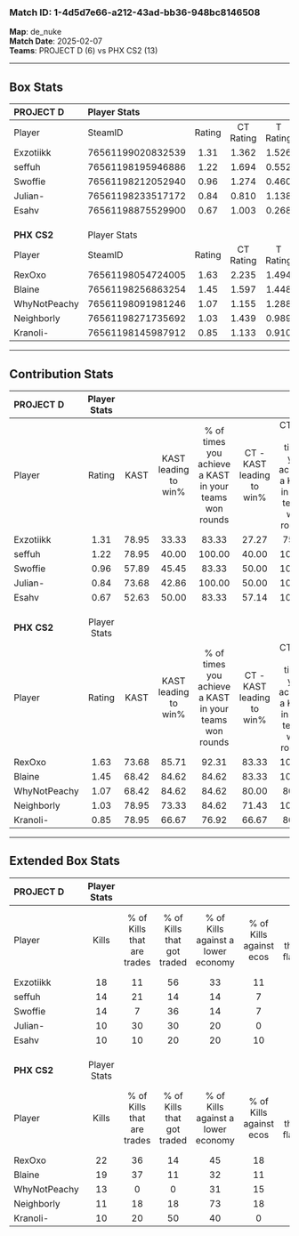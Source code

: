 ### Match ID: 1-4d5d7e66-a212-43ad-bb36-948bc8146508  
**Map**: de_nuke  
**Match Date**: 2025-02-07  
**Teams**: PROJECT D (6) vs PHX CS2 (13)  

---  

## Box Stats  

| **PROJECT D** | Player Stats      |        |           |          |       |       |       |         |        |      |     |
| :- | :- | :-: | :-: | :-: | :-: | :-: | :-: | :-: | :-: | :-: | :-: |
| Player        | SteamID           | Rating | CT Rating | T Rating | KAST  |  ADR  | Kills | Assists | Deaths | K/D  | HS% |
| Exzotiikk     | 76561199020832539 |  1.31  |   1.362   |  1.526   | 78.95 | 97.9  |  18   |    3    |   17   | 1.06 | 72  |
| seffuh        | 76561198195946886 |  1.22  |   1.694   |  0.552   | 78.95 | 91.2  |  14   |    8    |   14   | 1.00 | 42  |
| Swoffie       | 76561198212052940 |  0.96  |   1.274   |  0.460   | 57.89 | 79.4  |  14   |    2    |   15   | 0.93 | 57  |
| Julian-       | 76561198233517172 |  0.84  |   0.810   |  1.138   | 73.68 | 64.3  |  10   |    1    |   15   | 0.67 | 60  |
| Esahv         | 76561198875529900 |  0.67  |   1.003   |  0.268   | 52.63 | 48.7  |  10   |    2    |   14   | 0.71 | 10  |
|               |                   |        |           |          |       |       |       |         |        |      |     |
|               |                   |        |           |          |       |       |       |         |        |      |     |
|               |                   |        |           |          |       |       |       |         |        |      |     |
| **PHX CS2**   | Player Stats      |        |           |          |       |       |       |         |        |      |     |
| Player        | SteamID           | Rating | CT Rating | T Rating | KAST  |  ADR  | Kills | Assists | Deaths | K/D  | HS% |
| RexOxo        | 76561198054724005 |  1.63  |   2.235   |  1.494   | 73.68 | 107.0 |  22   |    4    |   12   | 1.83 | 54  |
| Blaine        | 76561198256863254 |  1.45  |   1.597   |  1.448   | 68.42 | 103.2 |  19   |    5    |   12   | 1.58 | 52  |
| WhyNotPeachy  | 76561198091981246 |  1.07  |   1.155   |  1.288   | 68.42 | 74.4  |  13   |    3    |   12   | 1.08 | 23  |
| Neighborly    | 76561198271735692 |  1.03  |   1.439   |  0.989   | 78.95 | 72.8  |  11   |   10    |   14   | 0.79 | 45  |
| Kranoli-      | 76561198145987912 |  0.85  |   1.133   |  0.910   | 78.95 | 58.2  |  10   |    4    |   16   | 0.63 | 40  |
---  

## Contribution Stats  

| **PROJECT D** | Player Stats |       |                      |                                                        |                           |                                                             |                          |                                                            |
| :- | :-: | :-: | :-: | :-: | :-: | :-: | :-: | :-: |
| Player        |    Rating    | KAST  | KAST leading to win% | % of times you achieve a KAST in your teams won rounds | CT - KAST leading to win% | CT - % of times you achieve a KAST in your teams won rounds | T - KAST leading to win% | T - % of times you achieve a KAST in your teams won rounds |
| Exzotiikk     |     1.31     | 78.95 |        33.33         |                         83.33                          |           27.27           |                            75.00                            |          50.00           |                           100.00                           |
| seffuh        |     1.22     | 78.95 |        40.00         |                         100.00                         |           40.00           |                           100.00                            |          40.00           |                           100.00                           |
| Swoffie       |     0.96     | 57.89 |        45.45         |                         83.33                          |           50.00           |                           100.00                            |          33.33           |                           50.00                            |
| Julian-       |     0.84     | 73.68 |        42.86         |                         100.00                         |           50.00           |                           100.00                            |          33.33           |                           100.00                           |
| Esahv         |     0.67     | 52.63 |        50.00         |                         83.33                          |           57.14           |                           100.00                            |          33.33           |                           50.00                            |
|               |              |       |                      |                                                        |                           |                                                             |                          |                                                            |
|               |              |       |                      |                                                        |                           |                                                             |                          |                                                            |
|               |              |       |                      |                                                        |                           |                                                             |                          |                                                            |
| **PHX CS2**   | Player Stats |       |                      |                                                        |                           |                                                             |                          |                                                            |
| Player        |    Rating    | KAST  | KAST leading to win% | % of times you achieve a KAST in your teams won rounds | CT - KAST leading to win% | CT - % of times you achieve a KAST in your teams won rounds | T - KAST leading to win% | T - % of times you achieve a KAST in your teams won rounds |
| RexOxo        |     1.63     | 73.68 |        85.71         |                         92.31                          |           83.33           |                           100.00                            |          87.50           |                           87.50                            |
| Blaine        |     1.45     | 68.42 |        84.62         |                         84.62                          |           83.33           |                           100.00                            |          85.71           |                           75.00                            |
| WhyNotPeachy  |     1.07     | 68.42 |        84.62         |                         84.62                          |           80.00           |                            80.00                            |          87.50           |                           87.50                            |
| Neighborly    |     1.03     | 78.95 |        73.33         |                         84.62                          |           71.43           |                           100.00                            |          75.00           |                           75.00                            |
| Kranoli-      |     0.85     | 78.95 |        66.67         |                         76.92                          |           66.67           |                            80.00                            |          66.67           |                           75.00                            |
---  

## Extended Box Stats  

| **PROJECT D** | Player Stats |                            |                            |                                    |                         |                              |                                 |        |                             |                                     |                          |                               |                            |
| :- | :-: | :-: | :-: | :-: | :-: | :-: | :-: | :-: | :-: | :-: | :-: | :-: | :-: |
| Player        |    Kills     | % of Kills that are trades | % of Kills that got traded | % of Kills against a lower economy | % of Kills against ecos | % of Kills that are flawless | % of Kills that are close duels | Deaths | % of Deaths that get traded | % of Deaths against a lower economy | % of Deaths against ecos | % of Deaths that are flawless | % of Deaths that are close |
| Exzotiikk     |      18      |             11             |             56             |                 33                 |           11            |              72              |                6                |   17   |             24              |                 24                  |            6             |              88               |             6              |
| seffuh        |      14      |             21             |             14             |                 14                 |            7            |              43              |               14                |   14   |             14              |                 14                  |            0             |              36               |             7              |
| Swoffie       |      14      |             7              |             36             |                 14                 |            7            |              86              |                0                |   15   |              0              |                 20                  |            0             |              60               |             7              |
| Julian-       |      10      |             30             |             30             |                 20                 |            0            |              60              |               10                |   15   |             20              |                 13                  |            0             |              67               |             13             |
| Esahv         |      10      |             10             |             20             |                 20                 |           10            |              50              |               10                |   14   |             21              |                 29                  |            7             |              93               |             0              |
|               |              |                            |                            |                                    |                         |                              |                                 |        |                             |                                     |                          |                               |                            |
|               |              |                            |                            |                                    |                         |                              |                                 |        |                             |                                     |                          |                               |                            |
|               |              |                            |                            |                                    |                         |                              |                                 |        |                             |                                     |                          |                               |                            |
| **PHX CS2**   | Player Stats |                            |                            |                                    |                         |                              |                                 |        |                             |                                     |                          |                               |                            |
| Player        |    Kills     | % of Kills that are trades | % of Kills that got traded | % of Kills against a lower economy | % of Kills against ecos | % of Kills that are flawless | % of Kills that are close duels | Deaths | % of Deaths that get traded | % of Deaths against a lower economy | % of Deaths against ecos | % of Deaths that are flawless | % of Deaths that are close |
| RexOxo        |      22      |             36             |             14             |                 45                 |           18            |              73              |                0                |   12   |             42              |                 25                  |            0             |              75               |             0              |
| Blaine        |      19      |             37             |             11             |                 32                 |           11            |              74              |               11                |   12   |             17              |                 33                  |            17            |              58               |             8              |
| WhyNotPeachy  |      13      |             0              |             0              |                 31                 |           15            |              77              |                8                |   12   |             50              |                 42                  |            8             |              67               |             8              |
| Neighborly    |      11      |             18             |             18             |                 73                 |           18            |              45              |                9                |   14   |             29              |                 29                  |            7             |              57               |             0              |
| Kranoli-      |      10      |             20             |             50             |                 40                 |            0            |              60              |               10                |   16   |             31              |                 38                  |            13            |              63               |             19             |
